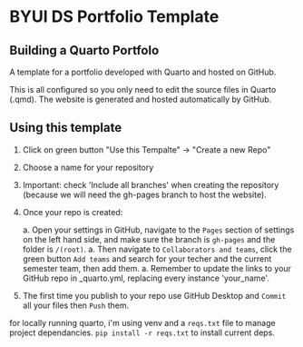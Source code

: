 # BYUI DS Portfolio Template
## Building a Quarto Portfolo

A template for a portfolio developed with Quarto and hosted on GitHub.

This is all configured so you only need to edit the source files in Quarto (.qmd). The website is generated and hosted automatically by GitHub.

## Using this template

1. Click on green button "Use this Tempalte" -> "Create a new Repo"

1. Choose a name for your repository

1. Important: check 'Include all branches' when creating the repository (because we will need the gh-pages branch to host the website).

1. Once your repo is created: 

    a. Open your settings in GitHub, navigate to the `Pages` section of settings on the left hand side, and make sure the branch is `gh-pages` and the folder is `/(root)`.
    a. Then navigate to `Collaborators and teams`, click the green button `Add teams` and search for your techer and the current semester team, then add them.
    a. Remember to update the links to your GitHub repo in _quarto.yml, replacing every instance 'your_name'.

1. The first time you publish to your repo use GitHub Desktop and `Commit` all your files then `Push` them.

for locally running quarto, i'm using venv and a `reqs.txt` file to manage project dependancies. `pip install -r reqs.txt` to install current deps.
